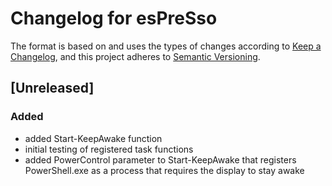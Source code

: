 # Changelog for esPreSso

The format is based on and uses the types of changes according to [Keep a Changelog](https://keepachangelog.com/en/1.0.0/),
and this project adheres to [Semantic Versioning](https://semver.org/spec/v2.0.0.html).

## [Unreleased]

### Added

- added Start-KeepAwake function
- initial testing of registered task functions
- added PowerControl parameter to Start-KeepAwake that registers PowerShell.exe as a process that requires the display to stay awake

